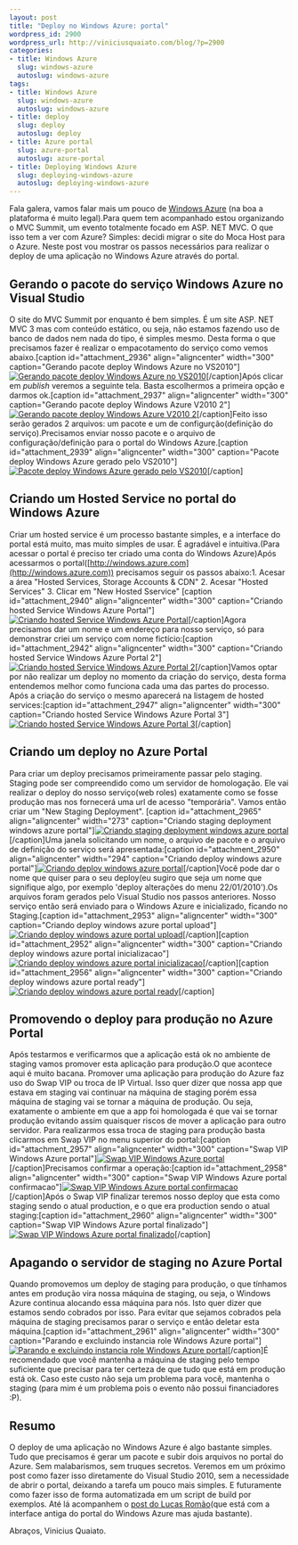 ```yaml
--- 
layout: post
title: "Deploy no Windows Azure: portal"
wordpress_id: 2900
wordpress_url: http://viniciusquaiato.com/blog/?p=2900
categories: 
- title: Windows Azure
  slug: windows-azure
  autoslug: windows-azure
tags: 
- title: Windows Azure
  slug: windows-azure
  autoslug: windows-azure
- title: deploy
  slug: deploy
  autoslug: deploy
- title: Azure portal
  slug: azure-portal
  autoslug: azure-portal
- title: Deploying Windows Azure
  slug: deploying-windows-azure
  autoslug: deploying-windows-azure
---
```

Fala galera, vamos falar mais um pouco de [Windows Azure](http://viniciusquaiato.com/blog/category/windows-azure/) (na boa a plataforma é muito legal).Para quem tem acompanhado estou organizando o MVC Summit, um evento totalmente focado em ASP. NET MVC. O que isso tem a ver com Azure? Simples: decidi migrar o site do Moca Host para o Azure. Neste post vou mostrar os passos necessários para realizar o deploy de uma aplicação no Windows Azure através do portal.

## Gerando o pacote do serviço Windows Azure no Visual Studio
O site do MVC Summit por enquanto é bem simples. É um site ASP. NET MVC 3 mas com conteúdo estático, ou seja, não estamos fazendo uso de banco de dados nem nada do tipo, é simples mesmo. Desta forma o que precisamos fazer é realizar o empacotamento do serviço como vemos abaixo.[caption id="attachment_2936" align="aligncenter" width="300" caption="Gerando pacote deploy Windows Azure no VS2010"][![Gerando pacote deploy Windows Azure no VS2010](http://viniciusquaiato.com/images_posts/Gerando-pacote-Visual-Studio-300x177.png "Gerando pacote deploy Windows Azure no VS2010")](http://viniciusquaiato.com/images_posts/Gerando-pacote-Visual-Studio.png)[/caption]Após clicar em _publish_ veremos a seguinte tela. Basta escolhermos a primeira opção e darmos ok.[caption id="attachment_2937" align="aligncenter" width="300" caption="Gerando pacote deploy Windows Azure V2010 2"][![Gerando pacote deploy Windows Azure V2010 2](http://viniciusquaiato.com/images_posts/Gerando-pacote-Visual-Studio-2-300x282.png "Gerando pacote deploy Windows Azure V2010 2")](http://viniciusquaiato.com/images_posts/Gerando-pacote-Visual-Studio-2.png)[/caption]Feito isso serão gerados 2 arquivos: um pacote e um de configurção(definição do serviço).Precisamos enviar nosso pacote e o arquivo de configuração/definição para o portal do Windows Azure.[caption id="attachment_2939" align="aligncenter" width="300" caption="Pacote deploy Windows Azure gerado pelo VS2010"][![Pacote deploy Windows Azure gerado pelo VS2010](http://viniciusquaiato.com/images_posts/Pacote-deploy-Windows-Azure-gerado-300x210.png "Pacote deploy Windows Azure gerado pelo VS2010")](http://viniciusquaiato.com/images_posts/Pacote-deploy-Windows-Azure-gerado.png)[/caption]

## Criando um Hosted Service no portal do Windows Azure
Criar um hosted service é um processo bastante simples, e a interface do portal está muito, mas muito simples de usar. É agradável e intuitiva.(Para acessar o portal é preciso ter criado uma conta do Windows Azure)Após acessarmos o portal([http://windows.azure.com](http://windows.azure.com)) precisamos seguir os passos abaixo:1. Acesar a área "Hosted Services, Storage Accounts & CDN"
2. Acesar "Hosted Services"
3. Clicar em "New Hosted Sservice"
[caption id="attachment_2940" align="aligncenter" width="300" caption="Criando hosted Service Windows Azure Portal"][![Criando hosted Service Windows Azure Portal](http://viniciusquaiato.com/images_posts/Criando-hosted-Service-Windows-Azure-Portal-300x179.png "Criando hosted Service Windows Azure Portal")](http://viniciusquaiato.com/images_posts/Criando-hosted-Service-Windows-Azure-Portal.png)[/caption]Agora precisamos dar um nome e um endereço para nosso serviço, só para demonstrar criei um serviço com nome fictício:[caption id="attachment_2942" align="aligncenter" width="300" caption="Criando hosted Service Windows Azure Portal 2"][![Criando hosted Service Windows Azure Portal 2](http://viniciusquaiato.com/images_posts/Criando-hosted-Service-Windows-Azure-Portal-2-300x179.png "Criando hosted Service Windows Azure Portal 2")](http://viniciusquaiato.com/images_posts/Criando-hosted-Service-Windows-Azure-Portal-2.png)[/caption]Vamos optar por não realizar um deploy no momento da criação do serviço, desta forma entendemos melhor como funciona cada uma das partes do processo. Após a criação do serviço o mesmo aparecerá na listagem de hosted services:[caption id="attachment_2947" align="aligncenter" width="300" caption="Criando hosted Service Windows Azure Portal 3"][![Criando hosted Service Windows Azure Portal 3](http://viniciusquaiato.com/images_posts/Criando-hosted-Service-Windows-Azure-Portal-3-300x179.png "Criando hosted Service Windows Azure Portal 3")](http://viniciusquaiato.com/images_posts/Criando-hosted-Service-Windows-Azure-Portal-3.png)[/caption]

## Criando um deploy no Azure Portal
Para criar um deploy precisamos primeiramente passar pelo staging. Staging pode ser compreendido como um servidor de homologação. Ele vai realizar o deploy do nosso serviço(web roles) exatamente como se fosse produção mas nos fornecerá uma url de acesso "temporária". Vamos então criar um "New Staging Deployment". [caption id="attachment_2965" align="aligncenter" width="273" caption="Criando staging deployment windows azure portal"][![Criando staging deployment windows azure portal](http://viniciusquaiato.com/images_posts/Criando-staging-deployment-windows-azure-portal.png "Criando staging deployment windows azure portal")](http://viniciusquaiato.com/images_posts/Criando-staging-deployment-windows-azure-portal.png)[/caption]Uma janela solicitando um nome, o arquivo de pacote e o arquivo de definição do serviço será apresentada:[caption id="attachment_2950" align="aligncenter" width="294" caption="Criando deploy windows azure portal"][![Criando deploy windows azure portal](http://viniciusquaiato.com/images_posts/Criando-deploy-windows-azure-portal-294x300.png "Criando deploy windows azure portal")](http://viniciusquaiato.com/images_posts/Criando-deploy-windows-azure-portal.png)[/caption]Você pode dar o nome que quiser para o seu deploy(eu sugiro que seja um nome que signifique algo, por exemplo 'deploy alterações do menu 22/01/2010').Os arquivos foram gerados pelo Visual Studio nos passos anteriores. Nosso serviço então será enviado para o Windows Azure e inicializado, ficando no Staging.[caption id="attachment_2953" align="aligncenter" width="300" caption="Criando deploy windows azure portal upload"][![Criando deploy windows azure portal upload](http://viniciusquaiato.com/images_posts/Criando-deploy-windows-azure-portal-upload-300x68.png "Criando deploy windows azure portal upload")](http://viniciusquaiato.com/images_posts/Criando-deploy-windows-azure-portal-upload.png)[/caption][caption id="attachment_2952" align="aligncenter" width="300" caption="Criando deploy windows azure portal inicializacao"][![Criando deploy windows azure portal inicializacao](http://viniciusquaiato.com/images_posts/Criando-deploy-windows-azure-portal-inicializacao-300x30.png "Criando deploy windows azure portal inicializacao")](http://viniciusquaiato.com/images_posts/Criando-deploy-windows-azure-portal-inicializacao.png)[/caption][caption id="attachment_2956" align="aligncenter" width="300" caption="Criando deploy windows azure portal ready"][![Criando deploy windows azure portal ready](http://viniciusquaiato.com/images_posts/Criando-deploy-windows-azure-portal-ready-300x82.png "Criando deploy windows azure portal ready")](http://viniciusquaiato.com/images_posts/Criando-deploy-windows-azure-portal-ready.png)[/caption]

## Promovendo o deploy para produção no Azure Portal
Após testarmos e verificarmos que a aplicação está ok no ambiente de staging vamos promover esta aplicação para produção.O que acontece aqui é muito bacana. Promover uma aplicação para produção do Azure faz uso do Swap VIP ou troca de IP Virtual. Isso quer dizer que nossa app que estava em staging vai continuar na máquina de staging porém essa máquina de staging vai se tornar a máquina de produção. Ou seja, exatamente o ambiente em que a app foi homologada é que vai se tornar produção evitando assim quaisquer riscos de mover a aplicação para outro servidor. Para realizarmos essa troca de staging para produção basta clicarmos em Swap VIP no menu superior do portal:[caption id="attachment_2957" align="aligncenter" width="300" caption="Swap VIP Windows Azure portal"][![Swap VIP Windows Azure portal](http://viniciusquaiato.com/images_posts/Swap-VIP-300x63.png "Swap VIP Windows Azure portal")](http://viniciusquaiato.com/images_posts/Swap-VIP.png)[/caption]Precisamos confirmar a operação:[caption id="attachment_2958" align="aligncenter" width="300" caption="Swap VIP Windows Azure portal confirmacao"][![Swap VIP Windows Azure portal confirmacao](http://viniciusquaiato.com/images_posts/Swap-VIP-confirmacao-300x172.png "Swap VIP Windows Azure portal confirmacao")](http://viniciusquaiato.com/images_posts/Swap-VIP-confirmacao.png)[/caption]Após o Swap VIP finalizar teremos nosso deploy que esta como staging sendo o atual production, e o que era production sendo o atual staging:[caption id="attachment_2960" align="aligncenter" width="300" caption="Swap VIP Windows Azure portal finalizado"][![Swap VIP Windows Azure portal finalizado](http://viniciusquaiato.com/images_posts/Swap-VIP-finalizado-300x104.png "Swap VIP Windows Azure portal finalizado")](http://viniciusquaiato.com/images_posts/Swap-VIP-finalizado.png)[/caption]

## Apagando o servidor de staging no Azure Portal
Quando promovemos um deploy de staging para produção, o que tínhamos antes em produção vira nossa máquina de staging, ou seja, o Windows Azure continua alocando essa máquina para nós. Isto quer dizer que estamos sendo cobrados por isso. Para evitar que sejamos cobrados pela máquina de staging precisamos parar o serviço e então deletar esta máquina.[caption id="attachment_2961" align="aligncenter" width="300" caption="Parando e excluindo instancia role Windows Azure portal"][![Parando e excluindo instancia role Windows Azure portal](http://viniciusquaiato.com/images_posts/Parando-role-300x66.png "Parando e excluindo instancia role Windows Azure portal")](http://viniciusquaiato.com/images_posts/Parando-role.png)[/caption]É recomendado que você mantenha a máquina de staging pelo tempo suficiente que precisar para ter certeza de que tudo que está em produção está ok. Caso este custo não seja um problema para você, mantenha o staging (para mim é um problema pois o evento não possui financiadores :P).

## Resumo
O deploy de uma aplicação no Windows Azure é algo bastante simples. Tudo que precisamos é gerar um pacote e subir dois arquivos no portal do Azure. Sem malabarismos, sem truques secretos. Veremos em um próximo post como fazer isso diretamente do Visual Studio 2010, sem a necessidade de abrir o portal, deixando a tarefa um pouco mais simples. E futuramente como fazer isso de forma automatizada em um script de build por exemplos. Até lá acompanhem o [post do Lucas Romão](http://azureservicesbr.ning.com/profiles/blogs/publicando-sua-app-no-azure)(que está com a interface antiga do portal do Windows Azure mas ajuda bastante).

Abraços,
Vinicius Quaiato.
